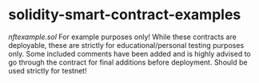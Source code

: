 # solidity-smart-contract-examples
*nftexample.sol* For example purposes only! While these contracts are deployable, these are strictly for educational/personal testing purposes only. 
Some included comments have been added and is highly advised to go through the contract for final additions before deployment. Should
be used strictly for testnet!
